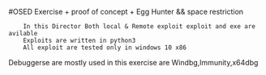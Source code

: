 #OSED Exercise + proof of concept + Egg Hunter && space restriction

        In this Director Both local & Remote exploit exploit and exe are avilable 
        Exploits are written in python3
        All exploit are tested only in windows 10 x86

Debuggerse are mostly used in this exercise are Windbg,Immunity,x64dbg
